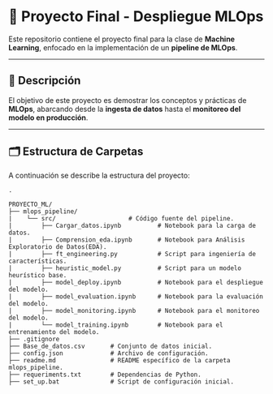 # 🧠 Proyecto Final - Despliegue MLOps

Este repositorio contiene el proyecto final para la clase de **Machine Learning**, enfocado en la implementación de un **pipeline de MLOps**.

---

## 📘 Descripción

El objetivo de este proyecto es demostrar los conceptos y prácticas de **MLOps**, abarcando desde la **ingesta de datos** hasta el **monitoreo del modelo en producción**.

---

## 🗂️ Estructura de Carpetas

A continuación se describe la estructura del proyecto:

```text
.

PROYECTO_ML/
├── mlops_pipeline/
|    └── src/                    # Código fuente del pipeline.
|        ├── Cargar_datos.ipynb          # Notebook para la carga de datos.
|        ├── Comprension_eda.ipynb       # Notebook para Análisis Exploratorio de Datos(EDA).
|        ├── ft_engineering.py           # Script para ingeniería de características.
|        ├── heuristic_model.py          # Script para un modelo heurístico base.
|        ├── model_deploy.ipynb          # Notebook para el despliegue del modelo.
|        ├── model_evaluation.ipynb      # Notebook para la evaluación del modelo.
|        ├── model_monitoring.ipynb      # Notebook para el monitoreo del modelo.
|        └── model_training.ipynb        # Notebook para el entrenamiento del modelo.
├── .gitignore              
├── Base_de_datos.csv       # Conjunto de datos inicial.
├── config.json             # Archivo de configuración.
├── readme.md               # README específico de la carpeta mlops_pipeline.
├── requeriments.txt        # Dependencias de Python.
├── set_up.bat              # Script de configuración inicial.
